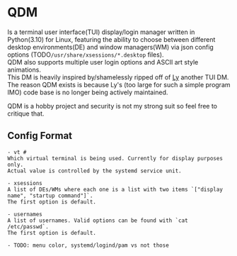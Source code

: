 # QDM
Is a terminal user interface(TUI) display/login manager written in Python(3.10) for Linux,
featuring the ability to choose between different desktop environments(DE)
and window managers(WM) via json config options (TODO`/usr/share/xsessions/*.desktop` files).
<br>QDM also supports multiple user login options and ASCII art style animations.
<br>This DM is heavily inspired by/shamelessly ripped off of [Ly](https://github.com/fairyglade/ly) another TUI DM.
<br>The reason QDM exists is because Ly's (too large for such a simple program IMO)
code base is no longer being actively maintained.

QDM is a hobby project and security is not my strong suit so feel free to critique that.

## Config Format
    - vt #
    Which virtual terminal is being used. Currently for display purposes only.
    Actual value is controlled by the systemd service unit.

    - xsessions
    A list of DEs/WMs where each one is a list with two items `["display name", "startup command"]`.
    The first option is default.

    - usernames
    A list of usernames. Valid options can be found with `cat /etc/passwd`.
    The first option is default.

    - TODO: menu color, systemd/logind/pam vs not those

